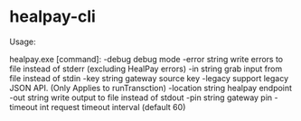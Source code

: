 healpay-cli
===========

Usage:

healpay.exe [command]:
  -debug
        debug mode
  -error string
        write errors to file instead of stderr (excluding HealPay errors)
  -in string
        grab input from file instead of stdin
  -key string
        gateway source key
  -legacy
        support legacy JSON API. (Only Applies to runTransction)
  -location string
        healpay endpoint
  -out string
        write output to file instead of stdout
  -pin string
        gateway pin
  -timeout int
        request timeout interval (default 60)
